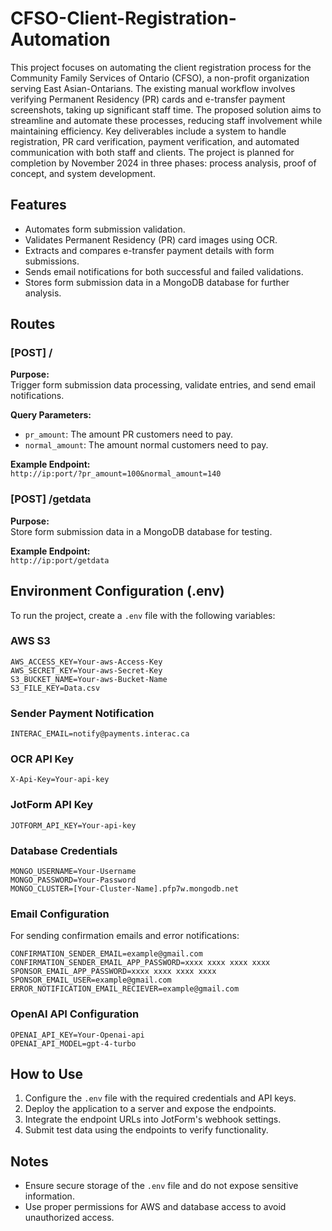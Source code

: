 # CFSO-Client-Registration-Automation

This project focuses on automating the client registration process for the Community Family Services of Ontario (CFSO), a non-profit organization serving East Asian-Ontarians. The existing manual workflow involves verifying Permanent Residency (PR) cards and e-transfer payment screenshots, taking up significant staff time. The proposed solution aims to streamline and automate these processes, reducing staff involvement while maintaining efficiency. Key deliverables include a system to handle registration, PR card verification, payment verification, and automated communication with both staff and clients. The project is planned for completion by November 2024 in three phases: process analysis, proof of concept, and system development.

## Features
- Automates form submission validation.
- Validates Permanent Residency (PR) card images using OCR.
- Extracts and compares e-transfer payment details with form submissions.
- Sends email notifications for both successful and failed validations.
- Stores form submission data in a MongoDB database for further analysis.

## Routes
### [POST] /
**Purpose:**  
Trigger form submission data processing, validate entries, and send email notifications.

**Query Parameters:**  
- `pr_amount`: The amount PR customers need to pay.
- `normal_amount`: The amount normal customers need to pay.

**Example Endpoint:**  
`http://ip:port/?pr_amount=100&normal_amount=140`

### [POST] /getdata
**Purpose:**  
Store form submission data in a MongoDB database for testing.

**Example Endpoint:**  
`http://ip:port/getdata`

## Environment Configuration (.env)
To run the project, create a `.env` file with the following variables:

### AWS S3
```
AWS_ACCESS_KEY=Your-aws-Access-Key
AWS_SECRET_KEY=Your-aws-Secret-Key
S3_BUCKET_NAME=Your-aws-Bucket-Name
S3_FILE_KEY=Data.csv
```

### Sender Payment Notification
```
INTERAC_EMAIL=notify@payments.interac.ca
```

### OCR API Key
```
X-Api-Key=Your-api-key
```

### JotForm API Key
```
JOTFORM_API_KEY=Your-api-key
```

### Database Credentials
```
MONGO_USERNAME=Your-Username
MONGO_PASSWORD=Your-Password
MONGO_CLUSTER=[Your-Cluster-Name].pfp7w.mongodb.net
```

### Email Configuration
For sending confirmation emails and error notifications:
```
CONFIRMATION_SENDER_EMAIL=example@gmail.com
CONFIRMATION_SENDER_EMAIL_APP_PASSWORD=xxxx xxxx xxxx xxxx
SPONSOR_EMAIL_APP_PASSWORD=xxxx xxxx xxxx xxxx
SPONSOR_EMAIL_USER=example@gmail.com
ERROR_NOTIFICATION_EMAIL_RECIEVER=example@gmail.com
```

### OpenAI API Configuration
```
OPENAI_API_KEY=Your-Openai-api
OPENAI_API_MODEL=gpt-4-turbo
```

## How to Use
1. Configure the `.env` file with the required credentials and API keys.
2. Deploy the application to a server and expose the endpoints.
3. Integrate the endpoint URLs into JotForm's webhook settings.
4. Submit test data using the endpoints to verify functionality.

## Notes
- Ensure secure storage of the `.env` file and do not expose sensitive information.
- Use proper permissions for AWS and database access to avoid unauthorized access.
